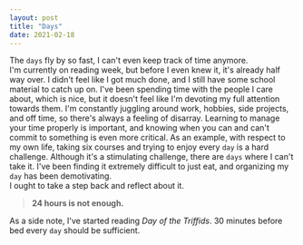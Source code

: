 ```yaml
---
layout: post
title: "Days"
date: 2021-02-18
---
```


The `days` fly by so fast, I can't even keep track of time anymore.  
I'm currently on reading week, but before I even knew it, it's already half way over. I didn't feel like I got much done, and I still have some school material to catch up on. I've been spending time with the people I care
about, which is nice, but it doesn't feel like I'm devoting my full attention towards them. I'm constantly juggling around work, hobbies, side projects, and off time, so there's always a feeling of disarray. Learning to
manage your time properly is important, and knowing when you can and can't commit to something is even more critical. As an example, with respect to my own life, taking six courses and trying to enjoy every `day` is a hard
challenge. Although it's a stimulating challenge, there are `days` where I can't take it. I've been finding it extremely difficult to just eat, and organizing my `day` has been demotivating.  
I ought to take a step back and reflect about it.

> **24 hours is not enough.**

As a side note, I've started reading _Day of the Triffids_. 30 minutes before bed every `day` should be sufficient.